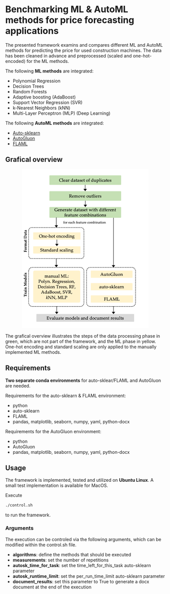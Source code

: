 # Benchmarking ML & AutoML methods for price forecasting applications

The presented framework examins and compares different ML and AutoML methods for predicting the price for used construction machines. 
The data has been cleaned in advance and preprocessed (scaled and one-hot-encoded) for the ML methods.

The following **ML methods** are integrated:

- Polynomial Regression
- Decision Trees
- Random Forests
- Adaptive boosting (AdaBoost)
- Support Vector Regression (SVR)
- k-Nearest Neighbors (kNN)
- Multi-Layer Perceptron (MLP) (Deep Learning)

The following **AutoML methods** are integrated:

- [Auto-sklearn](https://automl.github.io/auto-sklearn/master/index.html#)
- [AutoGluon](https://auto.gluon.ai/stable/index.html#)
- [FLAML](https://github.com/microsoft/FLAML)

## Grafical overview


<p align="center">
    <img src="./assets/fig_framework.png"  width=400>
    <br>
</p>

The grafical overview illustrates the steps of the data processing phase in green, which are not part of the framework, and the ML phase in yellow. One-hot encoding and standard scaling are only applied to the manually implemented ML methods.

## Requirements

**Two separate conda environments** for auto-sklear/FLAML and AutoGluon are needed.

Requirements for the auto-sklearn & FLAML environment:

- python
- auto-sklearn
- FLAML
- pandas, matplotlib, seaborn, numpy, yaml, python-docx

Requirements for the AutoGluon environment:

- python
- AutoGluon
- pandas, matplotlib, seaborn, numpy, yaml, python-docx 

## Usage
The framework is implemented, tested and utilized on **Ubuntu Linux**. A small test implementation is available for MacOS.  

Execute

```bash
./control.sh 
```
to run the framework.

### Arguments

The execution can be controled via the following arguments, which can be modified within the control.sh file.

- **algorithms**: define the methods that should be executed
- **measurements**: set the number of repetitions
- **autosk\_time\_for\_task**: set the time\_left\_for\_this\_task auto-sklearn parameter
- **autosk\_runtime\_limit**: set the per\_run\_time\_limit auto-sklearn parameter
- **document\_results**: set this parameter to True to generate a docx document at the end of the execution

